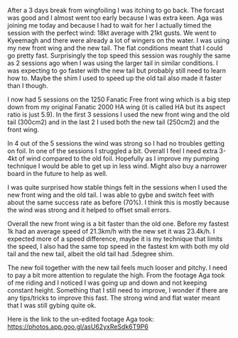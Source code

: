 After a 3 days break from wingfoiling I was itching to go back. The forcast was good and I almost went too early because I was extra keen. Aga was joining me today and because I had to wait for her I actually timed the session with the perfect wind: 18kt average with 21kt gusts. 
We went to Kyeemagh and there were already a lot of wingers on the water. I was using my new front wing and the new tail. The flat conditions meant that I could go pretty fast. Surprisingly the top speed this session was roughly the same as 2 sessions ago when I was using the larger tail in similar conditions. I was expecting to go faster with the new tail but probably still need to learn how to. Maybe the shim I used to speed up the old tail also made it faster than I though. 

I now had 5 sessions on the 1250 Fanatic Free front wing which is a big step down from my original Fanatic 2000 HA wing (it is called HA but its aspect ratio is just 5.9). In the first 3 sessions I used the new front wing and the old tail (300cm2) and in the last 2 I used both the new tail (250cm2) and the front wing.  
  
In 4 out of the 5 sessions the wind was strong so I had no troubles getting on foil. In one of the sessions I struggled a bit. Overall I feel I need extra 3-4kt of wind compared to the old foil. Hopefully as I improve my pumping technique I would be able to get up in less wind. Might also buy a narrower board in the future to help as well.  
  
I was quite surprised how stable things felt in the sessions when I used the new front wing and the old tail. I was able to gybe and switch feet with about the same success rate as before (70%). I think this is mostly because the wind was strong and it helped to offset small errors.  
  
  
Overall the new front wing is a bit faster than the old one. Before my fastest 1k had an average speed of 21.3km/h with the new set it was 23.4k/h. I expected more of a speed difference, maybe it is my technique that limits the speed, I also had the same top speed in the fastest km with both my old tail and the new tail, albeit the old tail had .5degree shim.  
  
  
The new foil together with the new tail feels much looser and pitchy. I need to pay a bit more attention to regulate the high. From the footage Aga took of me riding and I noticed I was going up and down and not keeping constant height. Something that I still need to improve, I wonder if there are any tips/tricks to improve this fast. The strong wind and flat water meant that I was still gybing quite ok.

Here is the link to the un-edited footage Aga took: https://photos.app.goo.gl/asU62yxReSdk6T9P6